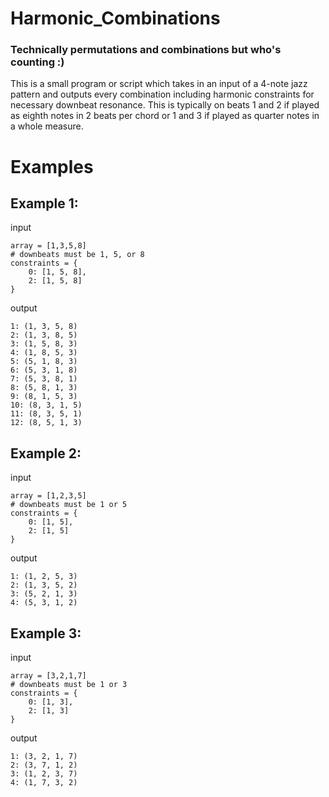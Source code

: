 # Harmonic_Combinations
### Technically permutations and combinations but who's counting :)
This is a small program or script which takes in an input of a 4-note jazz pattern and outputs every combination including harmonic constraints for necessary downbeat resonance. 
This is typically on beats 1 and 2 if played as eighth notes in 2 beats per chord or 1 and 3 if played as quarter notes in a whole measure.


# Examples
## Example 1:

input
```
array = [1,3,5,8]
# downbeats must be 1, 5, or 8
constraints = {
    0: [1, 5, 8],
    2: [1, 5, 8]
}
```


output
```
1: (1, 3, 5, 8)
2: (1, 3, 8, 5)
3: (1, 5, 8, 3)
4: (1, 8, 5, 3)
5: (5, 1, 8, 3)
6: (5, 3, 1, 8)
7: (5, 3, 8, 1)
8: (5, 8, 1, 3)
9: (8, 1, 5, 3)
10: (8, 3, 1, 5)
11: (8, 3, 5, 1)
12: (8, 5, 1, 3)
```

## Example 2:

input
```
array = [1,2,3,5]
# downbeats must be 1 or 5
constraints = {
    0: [1, 5],
    2: [1, 5]
}
```


output
```
1: (1, 2, 5, 3)
2: (1, 3, 5, 2)
3: (5, 2, 1, 3)
4: (5, 3, 1, 2)
```


## Example 3:

input
```
array = [3,2,1,7]
# downbeats must be 1 or 3
constraints = {
    0: [1, 3],
    2: [1, 3]
}
```


output
```
1: (3, 2, 1, 7)
2: (3, 7, 1, 2)
3: (1, 2, 3, 7)
4: (1, 7, 3, 2)
```


